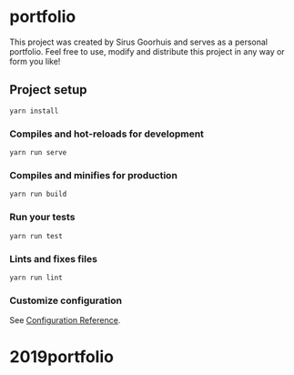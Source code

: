 # portfolio
This project was created by Sirus Goorhuis and serves as a personal portfolio.
Feel free to use, modify and distribute this project in any way or form you like!

## Project setup
```
yarn install
```

### Compiles and hot-reloads for development
```
yarn run serve
```

### Compiles and minifies for production
```
yarn run build
```

### Run your tests
```
yarn run test
```

### Lints and fixes files
```
yarn run lint
```

### Customize configuration
See [Configuration Reference](https://cli.vuejs.org/config/).
# 2019portfolio
